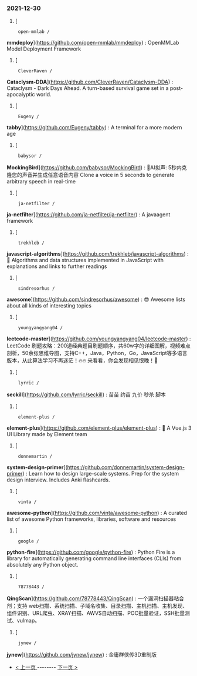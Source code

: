 ### 2021-12-30 
1. [
    

        open-mmlab /
**mmdeploy**](https://github.com/open-mmlab/mmdeploy) : OpenMMLab Model Deployment Framework
1. [
    

        CleverRaven /
**Cataclysm-DDA**](https://github.com/CleverRaven/Cataclysm-DDA) : Cataclysm - Dark Days Ahead. A turn-based survival game set in a post-apocalyptic world.
1. [
    

        Eugeny /
**tabby**](https://github.com/Eugeny/tabby) : A terminal for a more modern age
1. [
    

        babysor /
**MockingBird**](https://github.com/babysor/MockingBird) : 🚀AI拟声: 5秒内克隆您的声音并生成任意语音内容 Clone a voice in 5 seconds to generate arbitrary speech in real-time
1. [
    

        ja-netfilter /
**ja-netfilter**](https://github.com/ja-netfilter/ja-netfilter) : A javaagent framework
1. [
    

        trekhleb /
**javascript-algorithms**](https://github.com/trekhleb/javascript-algorithms) : 📝 Algorithms and data structures implemented in JavaScript with explanations and links to further readings
1. [
    

        sindresorhus /
**awesome**](https://github.com/sindresorhus/awesome) : 😎 Awesome lists about all kinds of interesting topics
1. [
    

        youngyangyang04 /
**leetcode-master**](https://github.com/youngyangyang04/leetcode-master) : LeetCode 刷题攻略：200道经典题目刷题顺序，共60w字的详细图解，视频难点剖析，50余张思维导图，支持C++，Java，Python，Go，JavaScript等多语言版本，从此算法学习不再迷茫！🔥🔥 来看看，你会发现相见恨晚！🚀
1. [
    

        lyrric /
**seckill**](https://github.com/lyrric/seckill) : 苗苗 约苗 九价 秒杀 脚本
1. [
    

        element-plus /
**element-plus**](https://github.com/element-plus/element-plus) : 🎉 A Vue.js 3 UI Library made by Element team
1. [
    

        donnemartin /
**system-design-primer**](https://github.com/donnemartin/system-design-primer) : Learn how to design large-scale systems. Prep for the system design interview. Includes Anki flashcards.
1. [
    

        vinta /
**awesome-python**](https://github.com/vinta/awesome-python) : A curated list of awesome Python frameworks, libraries, software and resources
1. [
    

        google /
**python-fire**](https://github.com/google/python-fire) : Python Fire is a library for automatically generating command line interfaces (CLIs) from absolutely any Python object.
1. [
    

        78778443 /
**QingScan**](https://github.com/78778443/QingScan) : 一个漏洞扫描器粘合剂；支持 web扫描、系统扫描、子域名收集、目录扫描、主机扫描、主机发现、组件识别、URL爬虫、XRAY扫描、AWVS自动扫描、POC批量验证，SSH批量测试、vulmap。
1. [
    

        jynew /
**jynew**](https://github.com/jynew/jynew) : 金庸群侠传3D重制版 

- [ < 上一页 ](https://github.com/able8/github-trending-daily-record/blob/master/2021-12-29.md) -------- [ 下一页 > ](https://github.com/able8/github-trending-daily-record/blob/master/2021-12-31.md)